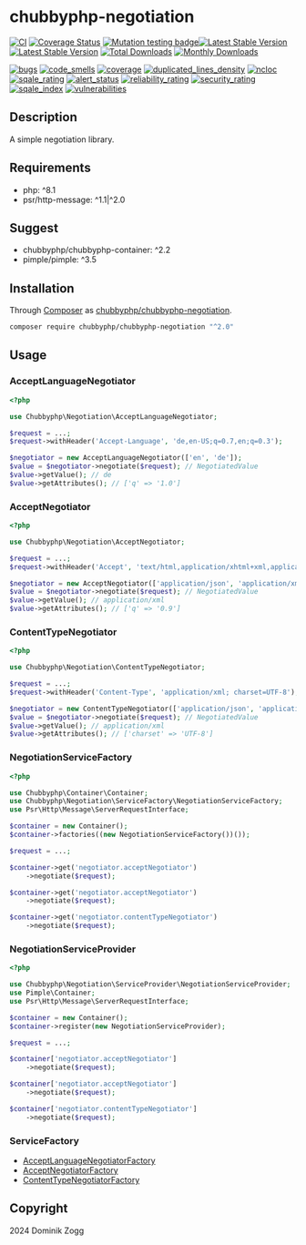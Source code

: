 # chubbyphp-negotiation

[![CI](https://github.com/chubbyphp/chubbyphp-negotiation/workflows/CI/badge.svg?branch=master)](https://github.com/chubbyphp/chubbyphp-negotiation/actions?query=workflow%3ACI)
[![Coverage Status](https://coveralls.io/repos/github/chubbyphp/chubbyphp-negotiation/badge.svg?branch=master)](https://coveralls.io/github/chubbyphp/chubbyphp-negotiation?branch=master)
[![Mutation testing badge](https://img.shields.io/endpoint?style=flat&url=https%3A%2F%2Fbadge-api.stryker-mutator.io%2Fgithub.com%2Fchubbyphp%2Fchubbyphp-negotiation%2Fmaster)](https://dashboard.stryker-mutator.io/reports/github.com/chubbyphp/chubbyphp-negotiation/master)[![Latest Stable Version](https://poser.pugx.org/chubbyphp/chubbyphp-negotiation/v/stable.png)](https://packagist.org/packages/chubbyphp/chubbyphp-negotiation)
[![Latest Stable Version](https://poser.pugx.org/chubbyphp/chubbyphp-negotiation/v/stable.png)](https://packagist.org/packages/chubbyphp/chubbyphp-negotiation)
[![Total Downloads](https://poser.pugx.org/chubbyphp/chubbyphp-negotiation/downloads.png)](https://packagist.org/packages/chubbyphp/chubbyphp-negotiation)
[![Monthly Downloads](https://poser.pugx.org/chubbyphp/chubbyphp-negotiation/d/monthly)](https://packagist.org/packages/chubbyphp/chubbyphp-negotiation)

[![bugs](https://sonarcloud.io/api/project_badges/measure?project=chubbyphp_chubbyphp-negotiation&metric=bugs)](https://sonarcloud.io/dashboard?id=chubbyphp_chubbyphp-negotiation)
[![code_smells](https://sonarcloud.io/api/project_badges/measure?project=chubbyphp_chubbyphp-negotiation&metric=code_smells)](https://sonarcloud.io/dashboard?id=chubbyphp_chubbyphp-negotiation)
[![coverage](https://sonarcloud.io/api/project_badges/measure?project=chubbyphp_chubbyphp-negotiation&metric=coverage)](https://sonarcloud.io/dashboard?id=chubbyphp_chubbyphp-negotiation)
[![duplicated_lines_density](https://sonarcloud.io/api/project_badges/measure?project=chubbyphp_chubbyphp-negotiation&metric=duplicated_lines_density)](https://sonarcloud.io/dashboard?id=chubbyphp_chubbyphp-negotiation)
[![ncloc](https://sonarcloud.io/api/project_badges/measure?project=chubbyphp_chubbyphp-negotiation&metric=ncloc)](https://sonarcloud.io/dashboard?id=chubbyphp_chubbyphp-negotiation)
[![sqale_rating](https://sonarcloud.io/api/project_badges/measure?project=chubbyphp_chubbyphp-negotiation&metric=sqale_rating)](https://sonarcloud.io/dashboard?id=chubbyphp_chubbyphp-negotiation)
[![alert_status](https://sonarcloud.io/api/project_badges/measure?project=chubbyphp_chubbyphp-negotiation&metric=alert_status)](https://sonarcloud.io/dashboard?id=chubbyphp_chubbyphp-negotiation)
[![reliability_rating](https://sonarcloud.io/api/project_badges/measure?project=chubbyphp_chubbyphp-negotiation&metric=reliability_rating)](https://sonarcloud.io/dashboard?id=chubbyphp_chubbyphp-negotiation)
[![security_rating](https://sonarcloud.io/api/project_badges/measure?project=chubbyphp_chubbyphp-negotiation&metric=security_rating)](https://sonarcloud.io/dashboard?id=chubbyphp_chubbyphp-negotiation)
[![sqale_index](https://sonarcloud.io/api/project_badges/measure?project=chubbyphp_chubbyphp-negotiation&metric=sqale_index)](https://sonarcloud.io/dashboard?id=chubbyphp_chubbyphp-negotiation)
[![vulnerabilities](https://sonarcloud.io/api/project_badges/measure?project=chubbyphp_chubbyphp-negotiation&metric=vulnerabilities)](https://sonarcloud.io/dashboard?id=chubbyphp_chubbyphp-negotiation)


## Description

A simple negotiation library.

## Requirements

 * php: ^8.1
 * psr/http-message: ^1.1|^2.0

## Suggest

 * chubbyphp/chubbyphp-container: ^2.2
 * pimple/pimple: ^3.5

## Installation

Through [Composer](http://getcomposer.org) as [chubbyphp/chubbyphp-negotiation][1].

```sh
composer require chubbyphp/chubbyphp-negotiation "^2.0"
```

## Usage

### AcceptLanguageNegotiator

```php
<?php

use Chubbyphp\Negotiation\AcceptLanguageNegotiator;

$request = ...;
$request->withHeader('Accept-Language', 'de,en-US;q=0.7,en;q=0.3');

$negotiator = new AcceptLanguageNegotiator(['en', 'de']);
$value = $negotiator->negotiate($request); // NegotiatedValue
$value->getValue(); // de
$value->getAttributes(); // ['q' => '1.0']
```

### AcceptNegotiator

```php
<?php

use Chubbyphp\Negotiation\AcceptNegotiator;

$request = ...;
$request->withHeader('Accept', 'text/html,application/xhtml+xml,application/xml;q=0.9,*/*;q =0.8');

$negotiator = new AcceptNegotiator(['application/json', 'application/xml', 'application/x-yaml']);
$value = $negotiator->negotiate($request); // NegotiatedValue
$value->getValue(); // application/xml
$value->getAttributes(); // ['q' => '0.9']
```

### ContentTypeNegotiator

```php
<?php

use Chubbyphp\Negotiation\ContentTypeNegotiator;

$request = ...;
$request->withHeader('Content-Type', 'application/xml; charset=UTF-8');

$negotiator = new ContentTypeNegotiator(['application/json', 'application/xml', 'application/x-yaml']);
$value = $negotiator->negotiate($request); // NegotiatedValue
$value->getValue(); // application/xml
$value->getAttributes(); // ['charset' => 'UTF-8']
```

### NegotiationServiceFactory

```php
<?php

use Chubbyphp\Container\Container;
use Chubbyphp\Negotiation\ServiceFactory\NegotiationServiceFactory;
use Psr\Http\Message\ServerRequestInterface;

$container = new Container();
$container->factories((new NegotiationServiceFactory())());

$request = ...;

$container->get('negotiator.acceptNegotiator')
    ->negotiate($request);

$container->get('negotiator.acceptNegotiator')
    ->negotiate($request);

$container->get('negotiator.contentTypeNegotiator')
    ->negotiate($request);
```

### NegotiationServiceProvider

```php
<?php

use Chubbyphp\Negotiation\ServiceProvider\NegotiationServiceProvider;
use Pimple\Container;
use Psr\Http\Message\ServerRequestInterface;

$container = new Container();
$container->register(new NegotiationServiceProvider);

$request = ...;

$container['negotiator.acceptNegotiator']
    ->negotiate($request);

$container['negotiator.acceptNegotiator']
    ->negotiate($request);

$container['negotiator.contentTypeNegotiator']
    ->negotiate($request);
```

### ServiceFactory

 * [AcceptLanguageNegotiatorFactory][2]
 * [AcceptNegotiatorFactory][3]
 * [ContentTypeNegotiatorFactory][4]

## Copyright

2024 Dominik Zogg

[1]: https://packagist.org/packages/chubbyphp/chubbyphp-negotiation

[2]: doc/ServiceFactory/AcceptLanguageNegotiatorFactory.md
[3]: doc/ServiceFactory/AcceptNegotiatorFactory.md
[4]: doc/ServiceFactory/ContentTypeNegotiatorFactory.md
